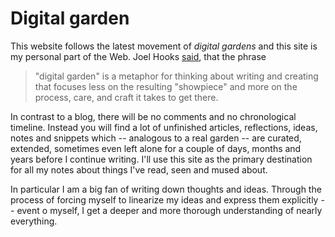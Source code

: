 # Digital garden

This website follows the latest movement of _digital gardens_ and this site is my personal part of the Web. Joel Hooks [said](https://joelhooks.com/digital-garden), that the phrase

> "digital garden" is a metaphor for thinking about writing and creating that focuses less on the resulting "showpiece" and more on the process, care, and craft it takes to get there.

In contrast to a blog, there will be no comments and no chronological timeline. Instead you will find a lot of unfinished articles, reflections, ideas, notes and snippets which -- analogous to a real garden -- are curated, extended, sometimes even left alone for a couple of days, months and years before I continue writing. I'll use this site as the primary destination for all my notes about things I've read, seen and mused about.

 In particular I am a big fan of writing down thoughts and ideas. Through the process of forcing myself to linearize my ideas and express them explicitly -- event o myself, I get a deeper and more thorough understanding of nearly everything.  